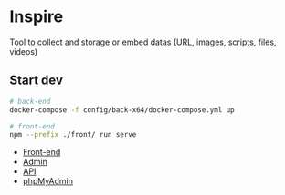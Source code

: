 # Inspire

Tool to collect and storage or embed datas (URL, images, scripts, files, videos)


## Start dev

```bash
# back-end
docker-compose -f config/back-x64/docker-compose.yml up

# front-end
npm --prefix ./front/ run serve
```

- [Front-end](http://localhost:8080/)
- [Admin](http://192.168.99.100:8100/admin)
- [API](http://192.168.99.100:8100/)
- [phpMyAdmin](http://192.168.99.100:8101/)

